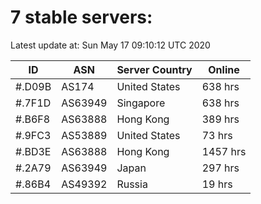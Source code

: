 # 7 stable servers:

Latest update at: Sun May 17 09:10:12 UTC 2020

| ID | ASN | Server Country | Online |
| -- | --- | -------------- | ------ |
| #.D09B | AS174 | United States | 638 hrs |
| #.7F1D | AS63949 | Singapore | 638 hrs |
| #.B6F8 | AS63888 | Hong Kong | 389 hrs |
| #.9FC3 | AS53889 | United States | 73 hrs |
| #.BD3E | AS63888 | Hong Kong | 1457 hrs |
| #.2A79 | AS63949 | Japan | 297 hrs |
| #.86B4 | AS49392 | Russia | 19 hrs |


